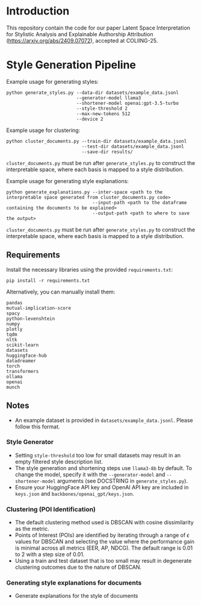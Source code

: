 # Introduction

This repository contain the code for our paper Latent Space Interpretation for Stylistic Analysis and Explainable Authorship Attribution (https://arxiv.org/abs/2409.07072), accepted at COLIING-25.

# Style Generation Pipeline

Example usage for generating styles:
```
python generate_styles.py --data-dir datasets/example_data.jsonl 
                          --generator-model llama3 
                          --shortener-model openai:gpt-3.5-turbo
                          --style-threshold 2
                          --max-new-tokens 512 
                          --device 2 
```
Example usage for clustering:
```
python cluster_documents.py --train-dir datasets/example_data.jsonl 
                            --test-dir datasets/example_data.jsonl 
                            --save-dir results/
```
`cluster_documents.py` must be run after `generate_styles.py` to construct the interpretable space, where each basis is mapped to a style distribution.

Example usage for generating style explanations:
```
python generate_explanations.py --inter-space <path to the interpretable space generated from cluster_documents.py code> 
                                --input-path <path to the dataframe containing the documents to be explained> 
                                --output-path <path to where to save the output>

```
`cluster_documents.py` must be run after `generate_styles.py` to construct the interpretable space, where each basis is mapped to a style distribution.

## Requirements
Install the necessary libraries using the provided `requirements.txt`:
```
pip install -r requirements.txt
```
Alternatively, you can manually install them:
```
pandas
mutual-implication-score
spacy
python-levenshtein
numpy
plotly
tqdm
nltk
scikit-learn
datasets
huggingface-hub
datadreamer
torch
transformers
ollama
openai
munch
```

## Notes
 - An example dataset is provided in `datasets/example_data.jsonl`. Please follow this format.

### Style Generator
 - Setting `style-threshold` too low for small datasets may result in an empty filtered style description list.
 - The style generation and shortening steps use `llama3-8b` by default. To change the model, specify it with the `--generator-model` and `--shortener-model` arguments (see DOCSTRING in `generate_styles.py`).
 - Ensure your HuggingFace API key and OpenAI API key are included in `keys.json` and `backbones/openai_gpt/keys.json`.

### Clustering (POI Identification)
- The default clustering method used is DBSCAN with cosine dissimilarity as the metric.
- Points of Interest (POIs) are identified by iterating through a range of $\epsilon$ values for DBSCAN and selecting the value where the performance gain is minimal across all metrics (EER, AP, NDCG). The default range is 0.01 to 2 with a step size of 0.01.
- Using a train and test dataset that is too small may result in degenerate clustering outcomes due to the nature of DBSCAN.

### Generating style explanations for documents
- Generate explanations for the style of documents